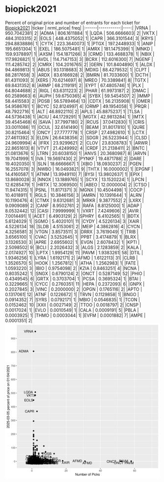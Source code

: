 # biopick2021
Percent of original price and number of entrants for each ticket for [Biopick2021](https://twitter.com/hashtag/Biopick2021)
|ticker |  nrml_price| freq|
|:------|-----------:|----:|
|VRNA   | 950.7042381|    2|
|ADMA   | 806.1611884|    1|
|LQDA   | 506.6666603|    2|
|VKTX   | 484.3103315|    2|
|EOLS   | 448.4375052|    1|
|CAPR   | 366.3101544|    3|
|KRYS   | 294.8838886|    1|
|CYTK   | 223.3640073|    1|
|PTGX   | 197.2448933|    1|
|ANIP   | 195.6651304|    1|
|EXEL   | 186.5075481|    1|
|AMRX   | 181.1475399|    1|
|MNKD   | 159.9378897|    1|
|AXSM   | 154.1871266|    3|
|CRMD   | 133.4688378|    1|
|NBIX   | 117.9826821|    1|
|AVDL   | 114.7147153|    3|
|BCRX   | 112.6016300|    7|
|NGENF  | 111.4285742|    2|
|CMRX   | 104.2016765|    2|
|GERN   | 101.8404890|    1|
|ALDX   |  94.4869813|    1|
|ABUS   |  93.1318683|    3|
|MDXG   |  88.4279532|    1|
|CLPT   |  88.2817658|    3|
|ARDX   |  83.6166928|    2|
|BMRN   |  81.7033600|    1|
|DCTH   |  81.4311093|    3|
|XERS   |  70.6214697|    8|
|MREO   |  70.3389841|    8|
|TGTX   |  69.8431352|    8|
|ARMP   |  68.2119191|    2|
|EYPT   |  67.4805746|    1|
|PLX    |  64.8044688|    2|
|RIGL   |  63.6311223|    2|
|PHAR   |  61.9973187|    2|
|DMAC   |  60.2589663|    6|
|AUPH   |  59.6750365|    4|
|SYBX   |  59.5454507|    2|
|IMMP   |  58.4415583|    2|
|PDSB   |  56.5789464|   13|
|CDTX   |  56.2135908|    1|
|OMER   |  54.9586761|    1|
|BCYC   |  52.8124997|    4|
|ORMP   |  49.1954058|    1|
|PRQR   |  48.7922716|    1|
|ALT    |  46.8922110|    2|
|APLS   |  45.8875237|    1|
|TLSA   |  44.5736438|    1|
|ACIU   |  44.1729291|    1|
|MGTX   |  42.9813284|    1|
|IMTX   |  39.4545468|    6|
|SAVA   |  37.7997180|    2|
|RCUS   |  37.0412830|    1|
|CRIS   |  33.0011086|   11|
|OCUL   |  32.6141490|    1|
|BEAM   |  31.8017810|    1|
|QURE   |  30.8215464|    1|
|ONCY   |  27.7777778|    1|
|CRSP   |  27.4982610|    1|
|LCTX   |  27.4611392|    3|
|ELDN   |  26.6438356|    2|
|SDGR   |  26.5223944|    1|
|CLSD   |  24.9609994|    4|
|IFRX   |  23.9299621|    2|
|CLOV   |  23.8308783|    1|
|ARWR   |  22.8651613|    8|
|VTVT   |  21.4249992|    4|
|CRDF   |  21.2138411|    2|
|BNTC   |  21.0813676|    5|
|LTRN   |  20.6038150|    1|
|ANVS   |  20.3680987|    8|
|ARVN   |  19.7041999|    1|
|IVA    |  19.5697430|    2|
|PYNKF  |  19.4871788|    2|
|DARE   |  19.4020350|    1|
|SLN    |  18.6666667|    1|
|XBIO   |  18.0930237|    2|
|PGEN   |  16.2557078|    3|
|NWBO   |  16.0493821|    9|
|THTX   |  16.0000002|    1|
|EPGNF  |  14.4160587|    1|
|ATNM   |  13.9949110|    7|
|BYSI   |  13.9802637|    1|
|EPIX   |  13.8680028|    3|
|NNOX   |  13.1889765|    1|
|SCYX   |  13.1520224|    1|
|LPCN   |  12.6285479|    1|
|HRTX   |  12.3069500|    1|
|ABEO   |  12.0000004|    2|
|CTSO   |  11.9474315|    1|
|PSNL   |  11.8171371|    3|
|MGNX   |  10.4504498|    1|
|COCP   |  10.4018911|    1|
|RGLS   |  10.3846156|    3|
|AMRN   |  10.1391644|    1|
|ALRN   |  10.1190476|    4|
|CTMX   |   9.6312681|    3|
|MRKR   |   9.3877552|    2|
|LXRX   |   9.0909089|    2|
|CANF   |   8.9502761|    2|
|RAFA   |   8.8125000|    1|
|ADAP   |   8.0532442|   12|
|CASI   |   7.9999999|    1|
|VXRT   |   7.4249606|    2|
|AVIR   |   7.0014491|    1|
|ACET   |   6.4903129|    2|
|SPHRY  |   6.4102565|    1|
|BDTX   |   5.6124029|    1|
|SGMO   |   5.4020101|   11|
|CYDY   |   4.5226134|    3|
|XAIR   |   4.5226134|   18|
|SLDB   |   4.5153061|    2|
|MEIP   |   4.3862816|    4|
|CYCN   |   4.3256581|    3|
|VTGN   |   3.8573511|    3|
|DRRX   |   3.7619049|    1|
|TRIB   |   3.6565100|    1|
|CVAC   |   3.5252645|    1|
|PPBT   |   3.4174879|    1|
|BLRX   |   3.1326530|    3|
|APRE   |   2.6955602|    1|
|EVGN   |   2.6078432|    1|
|KPTI   |   2.5098502|    9|
|BCLI   |   2.2026432|    3|
|ALGS   |   2.1283859|    2|
|KALA   |   2.0174927|   10|
|LPTX   |   1.9954129|   11|
|PAVM   |   1.9383261|   58|
|DTIL   |   1.9346256|    1|
|LYRA   |   1.6192171|    2|
|AFMD   |   1.6122113|   31|
|CLRB   |   1.3526570|    5|
|HOOK   |   1.2567812|    1|
|ATHA   |   1.2562983|    1|
|FATE   |   1.0593220|    3|
|IBIO   |   0.9754098|    2|
|KZIA   |   0.8463251|    4|
|NCNA   |   0.8035242|    1|
|SNGX   |   0.6790124|    2|
|ONCT   |   0.5287149|   52|
|PHIO   |   0.4349545|    6|
|GRTX   |   0.3703704|    1|
|PCSA   |   0.3695324|    1|
|BTAI   |   0.3229665|    1|
|CYCC   |   0.2760351|   11|
|HEPA   |   0.2372093|    6|
|GNPX   |   0.2027845|    3|
|VINC   |   0.2000000|    2|
|OPGN   |   0.1765116|    2|
|APTO   |   0.1317061|   12|
|ATNF   |   0.1226672|    1|
|TRVN   |   0.1129858|    1|
|BNGO   |   0.0914352|    7|
|SYRS   |   0.0792171|    1|
|MBIO   |   0.0546835|    1|
|TCON   |   0.0152462|   10|
|XXII   |   0.0027149|    2|
|TTOO   |   0.0018797|    2|
|CNSP   |   0.0017024|    1|
|EVLO   |   0.0010549|    1|
|CALA   |   0.0009191|    5|
|PBLA   |   0.0003925|    1|
|THMO   |   0.0003044|    1|
|EVFM   |   0.0001882|    7|
|AMPE   |   0.0001351|    2|
![retvspicks](biopicks.png?raw=true)
